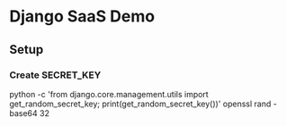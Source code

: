 # Django SaaS Demo

## Setup

### Create SECRET_KEY
python -c 'from django.core.management.utils import get_random_secret_key; print(get_random_secret_key())'
openssl rand -base64 32